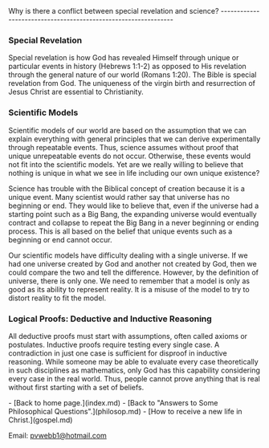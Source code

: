  <head> <title>(PVW) Special Revelation and Science</title> <meta content="IE=9" http-equiv="X-UA-Compatible"></meta> <link href="css/page_style.css" rel="stylesheet" type="text/css"></link> </head><body><div class="page_style"> Why is there a conflict between special revelation and science?
---------------------------------------------------------------

### Special Revelation

Special revelation is how God has revealed Himself through unique or particular events in history (Hebrews 1:1-2) as opposed to His revelation through the general nature of our world (Romans 1:20). The Bible is special revelation from God. The uniqueness of the virgin birth and resurrection of Jesus Christ are essential to Christianity.

### Scientific Models

Scientific models of our world are based on the assumption that we can explain everything with general principles that we can derive experimentally through repeatable events. Thus, science assumes without proof that unique unrepeatable events do not occur. Otherwise, these events would not fit into the scientific models. Yet are we really willing to believe that nothing is unique in what we see in life including our own unique existence?

Science has trouble with the Biblical concept of creation because it is a unique event. Many scientist would rather say that universe has no beginning or end. They would like to believe that, even if the universe had a starting point such as a Big Bang, the expanding universe would eventually contract and collapse to repeat the Big Bang in a never beginning or ending process. This is all based on the belief that unique events such as a beginning or end cannot occur.

Our scientific models have difficulty dealing with a single universe. If we had one universe created by God and another not created by God, then we could compare the two and tell the difference. However, by the definition of universe, there is only one. We need to remember that a model is only as good as its ability to represent reality. It is a misuse of the model to try to distort reality to fit the model.

### Logical Proofs: Deductive and Inductive Reasoning

All deductive proofs must start with assumptions, often called axioms or postulates. Inductive proofs require testing every single case. A contradiction in just one case is sufficient for disproof in inductive reasoning. While someone may be able to evaluate every case theoretically in such disciplines as mathematics, only God has this capability considering every case in the real world. Thus, people cannot prove anything that is real without first starting with a set of beliefs.

  </div>- [Back to home page.](index.md)
- [Back to "Answers to Some Philosophical Questions".](philosop.md)
- [How to receive a new life in Christ.](gospel.md)

Email: [pvwebb1@hotmail.com](mailto:pvwebb1@hotmail.com)

